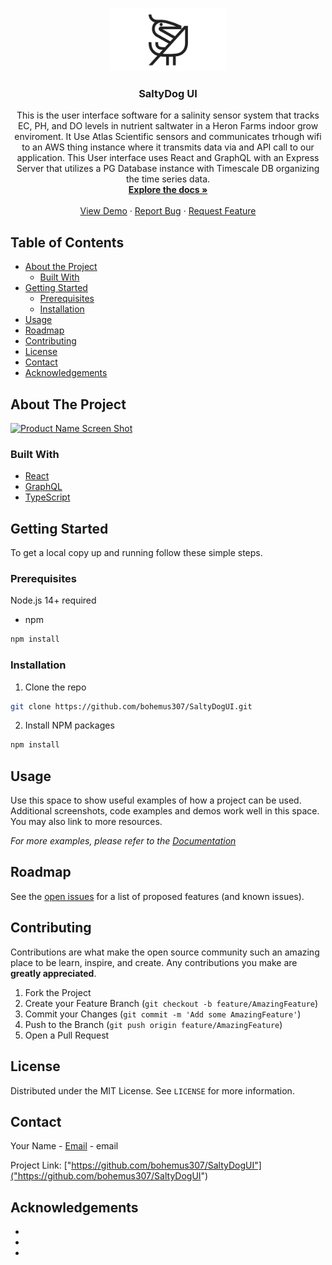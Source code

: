 <!-- PROJECT LOGO -->
<br />
<p align="center">
  <a href="https://github.com/bohemus307/SaltyDogUI">
    <img src="public/images/heronlogosquare.png" alt="Logo" height="100">
  </a>

  <h3 align="center">SaltyDog UI</h3>

  <p align="center">
    This is the user interface software for a salinity sensor system that tracks EC, PH, and DO levels in nutrient saltwater in a Heron Farms indoor grow enviroment. It Use Atlas Scientific sensors and communicates trhough wifi to an AWS thing instance where it transmits data via and API call to our application. This User interface uses React and GraphQL with an Express Server that utilizes a PG Database instance with Timescale DB organizing the time series data.
    <br />
    <a href="https://github.com/bohemus307/SaltyDogUI"><strong>Explore the docs »</strong></a>
    <br />
    <br />
    <a href="https://github.com/bohemus307/SaltyDogUI">View Demo</a>
    ·
    <a href="https://github.com/bohemus307/SaltyDogUI/issues">Report Bug</a>
    ·
    <a href="https://github.com/bohemus307/SaltyDogUI/issues">Request Feature</a>
  </p>
</p>



<!-- TABLE OF CONTENTS -->
## Table of Contents

* [About the Project](#about-the-project)
  * [Built With](#built-with)
* [Getting Started](#getting-started)
  * [Prerequisites](#prerequisites)
  * [Installation](#installation)
* [Usage](#usage)
* [Roadmap](#roadmap)
* [Contributing](#contributing)
* [License](#license)
* [Contact](#contact)
* [Acknowledgements](#acknowledgements)



<!-- ABOUT THE PROJECT -->
## About The Project

[![Product Name Screen Shot][product-screenshot]](https://example.com)

### Built With

* [React](React.js)
* [GraphQL](GraphQL)
* [TypeScript](TypeScript)



<!-- GETTING STARTED -->
## Getting Started

To get a local copy up and running follow these simple steps.

### Prerequisites

Node.js 14+ required
* npm
```sh
npm install
```

### Installation

1. Clone the repo
```sh
git clone https://github.com/bohemus307/SaltyDogUI.git
```
2. Install NPM packages
```sh
npm install
```



<!-- USAGE EXAMPLES -->
## Usage

Use this space to show useful examples of how a project can be used. Additional screenshots, code examples and demos work well in this space. You may also link to more resources.

_For more examples, please refer to the [Documentation](https://example.com)_

<!-- ROADMAP -->
## Roadmap

See the [open issues](https://github.com/github_username/repo_name/issues) for a list of proposed features (and known issues).

<!-- CONTRIBUTING -->
## Contributing

Contributions are what make the open source community such an amazing place to be learn, inspire, and create. Any contributions you make are **greatly appreciated**.

1. Fork the Project
2. Create your Feature Branch (`git checkout -b feature/AmazingFeature`)
3. Commit your Changes (`git commit -m 'Add some AmazingFeature'`)
4. Push to the Branch (`git push origin feature/AmazingFeature`)
5. Open a Pull Request



<!-- LICENSE -->
## License

Distributed under the MIT License. See `LICENSE` for more information.



<!-- CONTACT -->
## Contact

Your Name - [Email](powerofsilence307@gmail.com) - email

Project Link: ["https://github.com/bohemus307/SaltyDogUI"]("https://github.com/bohemus307/SaltyDogUI")



<!-- ACKNOWLEDGEMENTS -->
## Acknowledgements

* []()
* []()
* []()





<!-- MARKDOWN LINKS & IMAGES -->
<!-- https://www.markdownguide.org/basic-syntax/#reference-style-links -->
[contributors-shield]: https://img.shields.io/github/contributors/github_username/repo.svg?style=flat-square
[contributors-url]: https://github.com/github_username/repo/graphs/contributors
[forks-shield]: https://img.shields.io/github/forks/github_username/repo.svg?style=flat-square
[forks-url]: https://github.com/github_username/repo/network/members
[stars-shield]: https://img.shields.io/github/stars/github_username/repo.svg?style=flat-square
[stars-url]: https://github.com/github_username/repo/stargazers
[issues-shield]: https://img.shields.io/github/issues/github_username/repo.svg?style=flat-square
[issues-url]: https://github.com/github_username/repo/issues
[license-shield]: https://img.shields.io/github/license/github_username/repo.svg?style=flat-square
[license-url]: https://github.com/github_username/repo/blob/master/LICENSE.txt
[linkedin-shield]: https://img.shields.io/badge/-LinkedIn-black.svg?style=flat-square&logo=linkedin&colorB=555
[linkedin-url]: https://linkedin.com/in/github_username
[product-screenshot]: images/screenshot.png